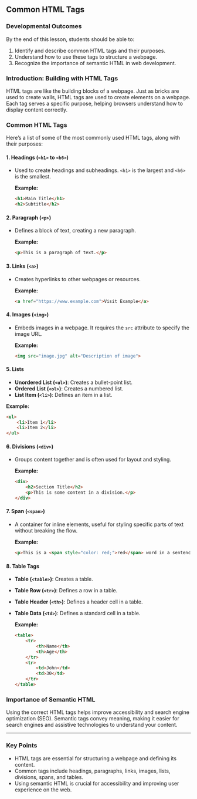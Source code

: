 ## Common HTML Tags

### Developmental Outcomes
By the end of this lesson, students should be able to:
1. Identify and describe common HTML tags and their purposes.
2. Understand how to use these tags to structure a webpage.
3. Recognize the importance of semantic HTML in web development.

### Introduction: Building with HTML Tags

HTML tags are like the building blocks of a webpage. Just as bricks are used to create walls, HTML tags are used to create elements on a webpage. Each tag serves a specific purpose, helping browsers understand how to display content correctly.

### Common HTML Tags

Here’s a list of some of the most commonly used HTML tags, along with their purposes:

#### 1. **Headings (`<h1>` to `<h6>`)**
- Used to create headings and subheadings. `<h1>` is the largest and `<h6>` is the smallest.
  
  **Example:**
  ```html
  <h1>Main Title</h1>
  <h2>Subtitle</h2>
  ```

#### 2. **Paragraph (`<p>`)**
- Defines a block of text, creating a new paragraph.
  
  **Example:**
  ```html
  <p>This is a paragraph of text.</p>
  ```

#### 3. **Links (`<a>`)**
- Creates hyperlinks to other webpages or resources.
  
  **Example:**
  ```html
  <a href="https://www.example.com">Visit Example</a>
  ```

#### 4. **Images (`<img>`)**
- Embeds images in a webpage. It requires the `src` attribute to specify the image URL.
  
  **Example:**
  ```html
  <img src="image.jpg" alt="Description of image">
  ```

#### 5. **Lists**
   - **Unordered List (`<ul>`)**: Creates a bullet-point list.
   - **Ordered List (`<ol>`)**: Creates a numbered list.
   - **List Item (`<li>`)**: Defines an item in a list.
   
   **Example:**
   ```html
   <ul>
       <li>Item 1</li>
       <li>Item 2</li>
   </ul>
   ```

#### 6. **Divisions (`<div>`)**
- Groups content together and is often used for layout and styling.
  
  **Example:**
  ```html
  <div>
      <h2>Section Title</h2>
      <p>This is some content in a division.</p>
  </div>
  ```

#### 7. **Span (`<span>`)**
- A container for inline elements, useful for styling specific parts of text without breaking the flow.
  
  **Example:**
  ```html
  <p>This is a <span style="color: red;">red</span> word in a sentence.</p>
  ```

#### 8. **Table Tags**
- **Table (`<table>`)**: Creates a table.
- **Table Row (`<tr>`)**: Defines a row in a table.
- **Table Header (`<th>`)**: Defines a header cell in a table.
- **Table Data (`<td>`)**: Defines a standard cell in a table.
  
  **Example:**
  ```html
  <table>
      <tr>
          <th>Name</th>
          <th>Age</th>
      </tr>
      <tr>
          <td>John</td>
          <td>30</td>
      </tr>
  </table>
  ```

### Importance of Semantic HTML

Using the correct HTML tags helps improve accessibility and search engine optimization (SEO). Semantic tags convey meaning, making it easier for search engines and assistive technologies to understand your content.

---

### Key Points
- HTML tags are essential for structuring a webpage and defining its content.
- Common tags include headings, paragraphs, links, images, lists, divisions, spans, and tables.
- Using semantic HTML is crucial for accessibility and improving user experience on the web.